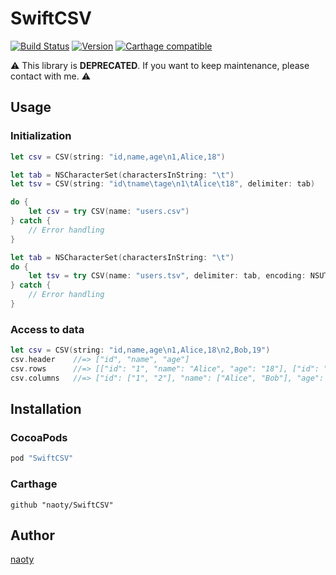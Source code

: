 # SwiftCSV

[![Build Status](https://travis-ci.org/naoty/SwiftCSV.svg?branch=master)](https://travis-ci.org/naoty/SwiftCSV) [![Version](http://img.shields.io/cocoapods/v/SwiftCSV.svg?style=flat)](http://cocoadocs.org/docsets/SwiftCSV) [![Carthage compatible](https://img.shields.io/badge/Carthage-compatible-4BC51D.svg?style=flat)](https://github.com/Carthage/Carthage)

:warning: This library is **DEPRECATED**. If you want to keep maintenance, please contact with me. :warning:

## Usage

### Initialization

```swift
let csv = CSV(string: "id,name,age\n1,Alice,18")
```

```swift
let tab = NSCharacterSet(charactersInString: "\t")
let tsv = CSV(string: "id\tname\tage\n1\tAlice\t18", delimiter: tab)
```

```swift
do {
    let csv = try CSV(name: "users.csv")
} catch {
    // Error handling
}
```

```swift
let tab = NSCharacterSet(charactersInString: "\t")
do {
    let tsv = try CSV(name: "users.tsv", delimiter: tab, encoding: NSUTF8StringEncoding)
} catch {
    // Error handling
}
```

### Access to data

```swift
let csv = CSV(string: "id,name,age\n1,Alice,18\n2,Bob,19")
csv.header    //=> ["id", "name", "age"]
csv.rows      //=> [["id": "1", "name": "Alice", "age": "18"], ["id": "2", "name": "Bob", "age": "19"]]
csv.columns   //=> ["id": ["1", "2"], "name": ["Alice", "Bob"], "age": ["18", "19"]]
```

## Installation

### CocoaPods

```ruby
pod "SwiftCSV"
```

### Carthage

```
github "naoty/SwiftCSV"
```

## Author

[naoty](https://github.com/naoty)

